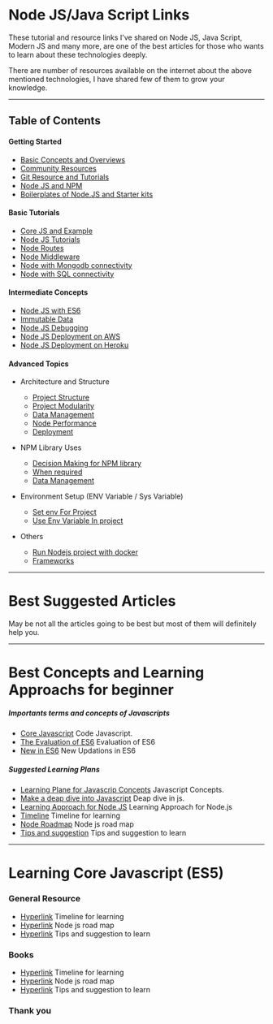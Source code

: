 # Node JS/Java Script Links

These tutorial and resource links I've shared on Node JS, Java Script, Modern JS and many more, are one of the best articles for those who wants to learn about these technologies deeply.


There are number of resources available on the internet about the above mentioned technologies, I have shared few of them to grow your knowledge.
- - -
## Table of Contents

#### Getting Started
- [Basic Concepts and Overviews](./basic-concepts-and-overviews.md)
- [Community Resources](./community-resouces.md)
- [Git Resource and Tutorials](./git-resource-and-tutorial.md)
- [Node JS and NPM](./nodejs-npm.md)
- [Boilerplates of Node.JS and Starter kits](./basic-concepts-and-overviews.md)


#### Basic Tutorials
- [Core JS and Example](./core-js-exmaple.md)
- [Node JS Tutorials](./node-first-server-tutorial.md)
- [Node Routes](./node-routes.md)
- [Node Middleware](./node-middleware.md)
- [Node with Mongodb connectivity](./node-connection-with-mongodb.md)
- [Node with SQL connectivity](./node-connection-with-sql.md)


#### Intermediate Concepts
- [Node JS with ES6](./core-js-exmaple.md)
- [Immutable Data](./node-routes.md)
- [Node JS Debugging](./node-middleware.md)
- [Node JS Deployment on AWS](./node-connection-with-mongodb.md)
- [Node JS Deployment on Heroku](./node-connection-with-sql.md)


#### Advanced Topics
- Architecture and Structure
  - [Project Structure](./nodejs-project-structure.md)
  - [Project Modularity](./node-modularity.md)
  - [Data Management](./node-data-management.md)
  - [Node Performance](./node-connection-with-mongodb.md)
  - [Deployment](./node-project-deployment.md)

- NPM Library Uses
  - [Decision Making for NPM library](./decide-for-npm-module-installation.md)
  - [When required](./when-required.md)
  - [Data Management](./node-data-management.md)

- Environment Setup (ENV Variable / Sys Variable)
  - [Set env For Project](./decide-for-npm-module-installation.md)
  - [Use Env Variable In project](./when-of-env-variable.md)


- Others
  - [Run Nodejs project with docker ](./node-with-docker.md)
  - [Frameworks](./frameworks.md)
- - -

# Best Suggested Articles

May be not all the articles going to be best but most of them will definitely help you.
- - -

# Best Concepts and Learning Approachs for beginner

##### Importants terms and concepts of Javascripts
- [Core Javascript](./core-javascript-important-conepts.md)
Code Javascript.
- [The Evaluation of ES6](./core-javascript-important-concepts.md)
Evaluation of ES6
- [New in ES6](./new-terms.md)
New Updations in ES6

##### Suggested Learning Plans
- [Learning Plane for Javascrip Concepts](./core-javascript-important-conepts.md)
Javascript Concepts.
- [Make a deap dive into Javascript](./deap-dive-into-js.md)
Deap dive in js.
- [Learning Approach for Node JS](./learning-approach-for-node.md)
Learning Approach for Node.js
- [Timeline](./timeline.md)
Timeline for learning
- [Node Roadmap](./node-roadmap.md)
Node js road map
- [Tips and suggestion](./tips-and-suggestion.md)
Tips and suggestion to learn
- - -
# Learning Core Javascript (ES5)

### General Resource
- [Hyperlink](./link.md)
Timeline for learning
- [Hyperlink](./link.md)
Node js road map
- [Hyperlink](./link.md)
Tips and suggestion to learn

### Books
- [Hyperlink](./link.md)
Timeline for learning
- [Hyperlink](./link.md)
Node js road map
- [Hyperlink](./link.md)
Tips and suggestion to learn

### Thank you